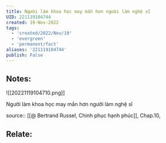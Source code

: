 ```yaml
---
title: Người làm khoa học may mắn hơn người làm nghệ sĩ
UID: 221119104744
created: 19-Nov-2022
tags:
  - 'created/2022/Nov/19'
  - 'evergreen'
  - 'permanent/fact'
aliases: '221119104744'
publish: False
---
```

## Notes:
![[20221119104710.png]]

Người làm khoa học may mắn hơn người làm nghệ sĩ

source:: [[@ Bertrand Russel, Chinh phục hạnh phúc]], Chap.10, 

## Relate:
